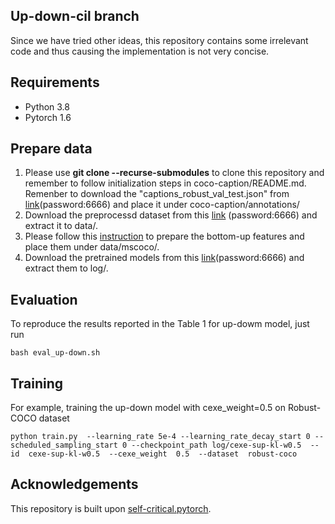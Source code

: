 ## Up-down-cil branch
Since we have tried other ideas, this repository contains some irrelevant code and thus causing the implementation is not very concise.

## Requirements
- Python 3.8
- Pytorch 1.6

## Prepare data
1. Please use **git clone --recurse-submodules** to clone this repository and remember to follow initialization steps in coco-caption/README.md. Remenber to download the "captions_robust_val_test.json" from [link](https://pan.baidu.com/s/1zt9LhEqrWM-dJkQ5mrG5VQ)(password:6666) and place it under coco-caption/annotations/
2. Download the preprocessd dataset from this [link](https://pan.baidu.com/s/1rGX-18JJGq9WmDCZ_saidw) 
(password:6666) and extract it to data/.
3. Please follow this [instruction](https://github.com/ruotianluo/self-critical.pytorch/blob/master/data/README.md#convert-from-peteanderson80s-original-file) to prepare the bottom-up features and place them under data/mscoco/.
4. Download the pretrained models from this [link](https://pan.baidu.com/s/19idYT3qynu8MzKLcULS9jg)(password:6666) and extract them to log/.

## Evaluation
To reproduce the results reported in the Table 1 for up-dowm model, just run

```
bash eval_up-down.sh
```

## Training
For example, training the up-down model with cexe_weight=0.5 on Robust-COCO dataset
```
python train.py  --learning_rate 5e-4 --learning_rate_decay_start 0 --scheduled_sampling_start 0 --checkpoint_path log/cexe-sup-kl-w0.5  --id  cexe-sup-kl-w0.5  --cexe_weight  0.5  --dataset  robust-coco
```

## Acknowledgements
This repository is built upon [self-critical.pytorch](https://github.com/ruotianluo/self-critical.pytorch).
